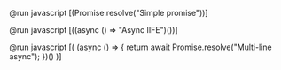 @run javascript [(Promise.resolve("Simple promise"))]

@run javascript [((async () => "Async IIFE")())]

@run javascript [(
(async () => {
  return await Promise.resolve("Multi-line async");
})()
)]